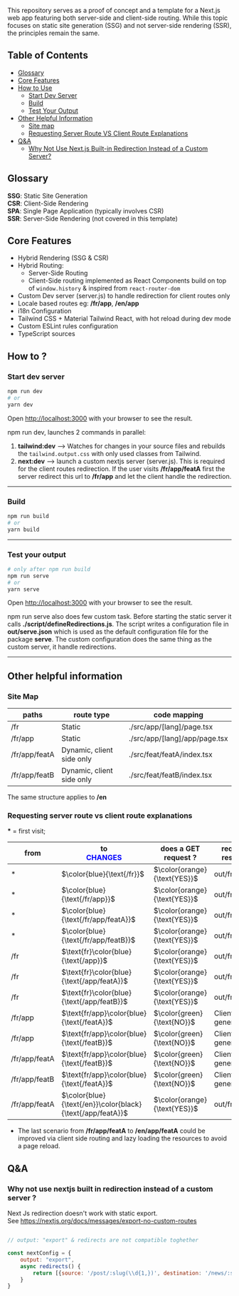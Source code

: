 This repository serves as a proof of concept and a template for a Next.js web app featuring both server-side and client-side routing. While this topic focuses on static site generation (SSG) and not server-side rendering (SSR), the principles remain the same.


## Table of Contents
- [Glossary](#glossary)
- [Core Features](#core-features)
- [How to Use](#how-to-use)
  - [Start Dev Server](#start-dev-server)
  - [Build](#build)
  - [Test Your Output](#test-your-output)
- [Other Helpful Information](#other-helpful-information)
  - [Site map](#site-map)
  - [Requesting Server Route VS Client Route Explanations](#requesting-server-route-vs-client-route-explanations)
- [Q&A](#qa)
    - [Why Not Use Next.js Built-in Redirection Instead of a Custom Server?](#why-not-use-nextjs-built-in-redirection-instead-of-a-custom-server-)



## Glossary

**SSG**: Static Site Generation </br>
**CSR**: Client-Side Rendering </br>
**SPA**: Single Page Application (typically involves CSR) </br>
**SSR**: Server-Side Rendering (not covered in this template) </br>

## Core Features

- Hybrid Rendering (SSG & CSR)
- Hybrid Routing:
    - Server-Side Routing
    - Client-Side routing implemented as React Components build on top of `window.history` & inspired from
      `react-router-dom`
- Custom Dev server (server.js) to handle redirection for client routes only
- Locale based routes eg: **/fr/app**, **/en/app**
- i18n Configuration
- Tailwind CSS + Material Tailwind React, with hot reload during dev mode
- Custom ESLint  rules configuration
- TypeScript sources

## How to ?

### Start dev server

```bash
npm run dev
# or
yarn dev
```

Open [http://localhost:3000](http://localhost:3000) with your browser to see the result.

npm run dev, launches 2 commands in parallel:

1) **tailwind:dev** --> Watches for changes in your source files and rebuilds the `tailwind.output.css` with only used classes from Tailwind.
2) **next:dev** -->  launch a custom nextjs server (server.js). This is required for the client routes redirection. If
   the user visits **/fr/app/featA** first the server redirect this url to **/fr/app** and let the client handle the
   redirection.

___

### Build

```bash
npm run build
# or
yarn build
```

___

### Test your output

```bash
# only after npm run build
npm run serve
# or
yarn serve
```

Open [http://localhost:3000](http://localhost:3000) with your browser to see the result.

npm run serve also does few custom task. Before starting the static server it calls **./script/defineRedirections.js**.
The script writes a configuration file in **out/serve.json** which is used as the default configuration file for the
package **serve**. The custom configuration does the same thing as the custom server, it handle redirections.
___

## Other helpful information

### Site Map

| paths         | route type                | code mapping                   |
|---------------|---------------------------|--------------------------------|
| /fr           | Static                    | ./src/app/[lang]/page.tsx      |
| /fr/app       | Static                    | ./src/app/[lang]/app/page.tsx  |
| /fr/app/featA | Dynamic, client side only | ./src/feat/featA/index.tsx |
| /fr/app/featB | Dynamic, client side only | ./src/feat/featB/index.tsx |

The same structure applies to <strong>/en</strong>

### Requesting server route vs client route explanations

<strong>*</strong> = first visit;


| from                   | to <br/> <span style="color:blue">CHANGES</span>           | does a GET request ?         | requested  resources  |
|------------------------|------------------------------------------------------------|------------------------------|-----------------------|
| $\text{*}$             | $\color{blue}{\text{/fr}}$                                 | $\color{orange}{\text{YES}}$ | out/fr.html           |
| $\text{*}$             | $\color{blue}{\text{/fr/app}}$                             | $\color{orange}{\text{YES}}$ | out/fr/app.html       |
| $\text{*}$             | $\color{blue}{\text{/fr/app/featA}}$                       | $\color{orange}{\text{YES}}$ | out/fr/app.html       |
| $\text{*}$             | $\color{blue}{\text{/fr/app/featB}}$                       | $\color{orange}{\text{YES}}$ | out/fr/app.html       |
| $\text{/fr}$           | $\text{fr}\color{blue}{\text{/app}}$                       | $\color{orange}{\text{YES}}$ | out/fr/app.html       |
| $\text{/fr}$           | $\text{fr}\color{blue}{\text{/app/featA}}$                 | $\color{orange}{\text{YES}}$ | out/fr/app.html       |
| $\text{/fr}$           | $\text{fr}\color{blue}{\text{/app/featB}}$                 | $\color{orange}{\text{YES}}$ | out/fr/app.html       |
| $\text{/fr/app}$       | $\text{fr/app}\color{blue}{\text{/featA}}$                 | $\color{green}{\text{NO}}$   | Client side generated |
| $\text{/fr/app}$       | $\text{fr/app}\color{blue}{\text{/featB}}$                 | $\color{green}{\text{NO}}$   | Client side generated |
| $\text{/fr/app/featA}$ | $\text{fr/app}\color{blue}{\text{/featB}}$                 | $\color{green}{\text{NO}}$   | Client side generated |
| $\text{/fr/app/featB}$ | $\text{fr/app}\color{blue}{\text{/featA}}$                 | $\color{green}{\text{NO}}$   | Client side generated |
| $\text{/fr/app/featA}$ | $\color{blue}{\text{/en}}\color{black}{\text{/app/featA}}$ | $\color{orange}{\text{YES}}$ | out/fr/app.html       |

* The last scenario from **/fr/app/featA** to **/en/app/featA** could be improved via client side routing and lazy
  loading the resources to avoid a page reload. 


## Q&A

### Why not use nextjs built in redirection instead of a custom server ?

Next Js redirection doesn't work with static export.  
See https://nextjs.org/docs/messages/export-no-custom-routes
```js

// output: "export" & redirects are not compatible toghether

const nextConfig = {
    output: "export",
    async redirects() {
        return [{source: '/post/:slug(\\d{1,})', destination: '/news/:slug'}],
    }
}
```
